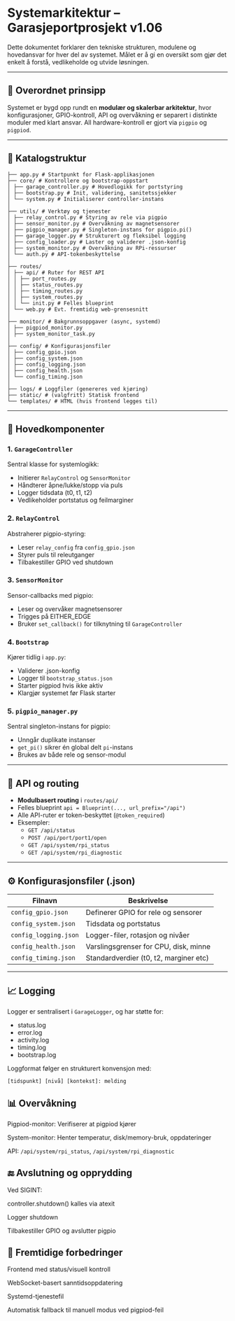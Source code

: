 # Systemarkitektur – Garasjeportprosjekt v1.06

Dette dokumentet forklarer den tekniske strukturen, modulene og hovedansvar for hver del av systemet. Målet er å gi en oversikt som gjør det enkelt å forstå, vedlikeholde og utvide løsningen.

---

## 🧠 Overordnet prinsipp

Systemet er bygd opp rundt en **modulær og skalerbar arkitektur**, hvor konfigurasjoner, GPIO-kontroll, API og overvåkning er separert i distinkte moduler med klart ansvar. All hardware-kontroll er gjort via `pigpio` og `pigpiod`.

---

## 📂 Katalogstruktur

```
├── app.py # Startpunkt for Flask-applikasjonen
├── core/ # Kontrollere og bootstrap-oppstart
│ ├── garage_controller.py # Hovedlogikk for portstyring
│ ├── bootstrap.py # Init, validering, sanitetssjekker
│ └── system.py # Initialiserer controller-instans
│
├── utils/ # Verktøy og tjenester
│ ├── relay_control.py # Styring av rele via pigpio
│ ├── sensor_monitor.py # Overvåkning av magnetsensorer
│ ├── pigpio_manager.py # Singleton-instans for pigpio.pi()
│ ├── garage_logger.py # Strukturert og fleksibel logging
│ ├── config_loader.py # Laster og validerer .json-konfig
│ ├── system_monitor.py # Overvåkning av RPi-ressurser
│ └── auth.py # API-tokenbeskyttelse
│
├── routes/
│ ├── api/ # Ruter for REST API
│ │ ├── port_routes.py
│ │ ├── status_routes.py
│ │ ├── timing_routes.py
│ │ ├── system_routes.py
│ │ └── init.py # Felles blueprint
│ └── web.py # Evt. fremtidig web-grensesnitt
│
├── monitor/ # Bakgrunnsoppgaver (async, systemd)
│ ├── pigpiod_monitor.py
│ ├── system_monitor_task.py
│
├── config/ # Konfigurasjonsfiler
│ ├── config_gpio.json
│ ├── config_system.json
│ ├── config_logging.json
│ ├── config_health.json
│ └── config_timing.json
│
├── logs/ # Loggfiler (genereres ved kjøring)
├── static/ # (valgfritt) Statisk frontend
└── templates/ # HTML (hvis frontend legges til)

```
---

## 🔌 Hovedkomponenter

### 1. `GarageController`
Sentral klasse for systemlogikk:

- Initierer `RelayControl` og `SensorMonitor`
- Håndterer åpne/lukke/stopp via puls
- Logger tidsdata (t0, t1, t2)
- Vedlikeholder portstatus og feilmarginer

### 2. `RelayControl`
Abstraherer pigpio-styring:

- Leser `relay_config` fra `config_gpio.json`
- Styrer puls til releutganger
- Tilbakestiller GPIO ved shutdown

### 3. `SensorMonitor`
Sensor-callbacks med pigpio:

- Leser og overvåker magnetsensorer
- Trigges på EITHER_EDGE
- Bruker `set_callback()` for tilknytning til `GarageController`

### 4. `Bootstrap`
Kjører tidlig i `app.py`:

- Validerer .json-konfig
- Logger til `bootstrap_status.json`
- Starter pigpiod hvis ikke aktiv
- Klargjør systemet før Flask starter

### 5. `pigpio_manager.py`
Sentral singleton-instans for pigpio:

- Unngår duplikate instanser
- `get_pi()` sikrer én global delt `pi`-instans
- Brukes av både rele og sensor-modul

---

## 🔐 API og routing

- **Modulbasert routing** i `routes/api/`
- Felles blueprint `api = Blueprint(..., url_prefix="/api")`
- Alle API-ruter er token-beskyttet (`@token_required`)
- Eksempler:
  - `GET /api/status`
  - `POST /api/port/port1/open`
  - `GET /api/system/rpi_status`
  - `GET /api/system/rpi_diagnostic`

---

## ⚙️ Konfigurasjonsfiler (.json)

| Filnavn               | Beskrivelse                                    |
|-----------------------|------------------------------------------------|
| `config_gpio.json`    | Definerer GPIO for rele og sensorer            |
| `config_system.json`  | Tidsdata og portstatus                         |
| `config_logging.json` | Logger-filer, rotasjon og nivåer               |
| `config_health.json`  | Varslingsgrenser for CPU, disk, minne          |
| `config_timing.json`  | Standardverdier (t0, t2, marginer etc)         |

---

## 📈 Logging

Logger er sentralisert i `GarageLogger`, og har støtte for:

- status.log
- error.log
- activity.log
- timing.log
- bootstrap.log

Loggformat følger en strukturert konvensjon med:
```text
[tidspunkt] [nivå] [kontekst]: melding
```

## 📊 Overvåkning
Pigpiod-monitor: Verifiserer at pigpiod kjører

System-monitor: Henter temperatur, disk/memory-bruk, oppdateringer

API: `/api/system/rpi_status`, `/api/system/rpi_diagnostic`


## 🔚 Avslutning og opprydding
Ved SIGINT:

controller.shutdown() kalles via atexit

Logger shutdown

Tilbakestiller GPIO og avslutter pigpio


## 📌 Fremtidige forbedringer
Frontend med status/visuell kontroll

WebSocket-basert sanntidsoppdatering

Systemd-tjenestefil

Automatisk fallback til manuell modus ved pigpiod-feil